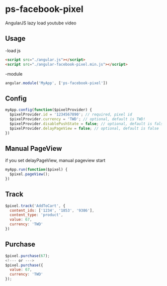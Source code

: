 # ps-facebook-pixel
AngularJS lazy load youtube video

## Usage
  -load js
  ```html
  <script src="./angular.js"></script>
  <script src="./angular-facebook-pixel.min.js"></script>
  ```

  -module
  ```js
  angular.module('MyApp', ['ps-facebook-pixel'])
  ```
## Config
  ```js
  myApp.config(function($pixelProvider) {
    $pixelProvider.id = '1234567890'; // required, pixel id
    $pixelProvider.currency = 'TWD'; // optional, default is TWD!
    $pixelProvider.disablePushState = false; // optional, default is false
    $pixelProvider.delayPageView = false; // optional, default is false
  })
  ```

## Manual PageView
  if you set delayPageView, manual pageview start
  ```js
  myApp.run(function($pixel) {
    $pixel.pageView();
  })
  ```

## Track
  ```js
  $pixel.track('AddToCart', {
    content_ids: ['1234', '1853', '9386'],
    content_type: 'product',
    value: 67,
    currency: 'TWD'
  })
  ```
    
## Purchase
  ```js
  $pixel.purchase(67);
  <!--- or --->
  $pixel.purchase({
    value: 67,
    currency: 'TWD'
  });
  ```
